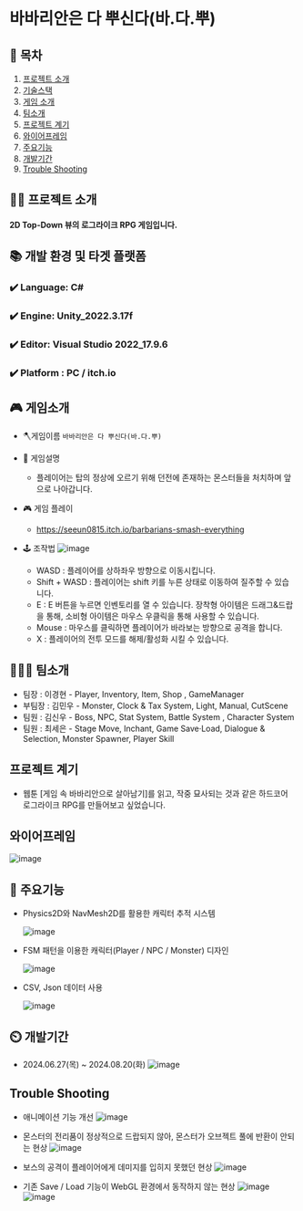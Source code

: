 # 바바리안은 다 뿌신다(바.다.뿌)


## 📖 목차
1. [프로젝트 소개](#프로젝트-소개)
2. [기술스택](#기술스택)
3. [게임 소개](#게임-소개)
4. [팀소개](#팀소개)
5. [프로젝트 계기](#프로젝트-계기)
6. [와이어프레임](#와이어프레임)
7. [주요기능](#주요기능)
8. [개발기간](#개발기간)
9. [Trouble Shooting](#trouble-shooting)
    
## 👨‍🏫 프로젝트 소개
<h4>2D Top-Down 뷰의 로그라이크 RPG 게임입니다. 
   
## 📚️ 개발 환경 및 타겟 플랫폼

### ✔️ Language: C#
### ✔️ Engine: Unity_2022.3.17f
### ✔️ Editor: Visual Studio 2022_17.9.6
### ✔️ Platform : PC / itch.io

## 🎮 게임소개
- 🪓게임이름 
   <b2> `바바리안은 다 뿌신다(바.다.뿌)`
 
- 📎 게임설명
  - 플레이어는 탑의 정상에 오르기 위해 던전에 존재하는 몬스터들을 처치하며 앞으로 나아갑니다. 

- 🎮 게임 플레이
  - https://seeun0815.itch.io/barbarians-smash-everything

- 🕹️ 조작법
![image](https://github.com/user-attachments/assets/9fbb53fe-d9e6-4fe1-8d72-495f8fbb5e32)

  - WASD : 플레이어를 상하좌우 방향으로 이동시킵니다.
  - Shift + WASD : 플레이어는 shift 키를 누른 상태로 이동하여 질주할 수 있습니다. 
  - E : E 버튼을 누르면 인벤토리를 열 수 있습니다. 장착형 아이템은 드래그&드랍을 통해, 소비형 아이템은 마우스 우클릭을 통해 사용할 수 있습니다.
  - Mouse : 마우스를 클릭하면 플레이어가 바라보는 방향으로 공격을 합니다. 
  - X : 플레이어의 전투 모드를 해제/활성화 시킬 수 있습니다.


## 👨‍👨‍👦 팀소개
- 팀장 : 이경현 - Player, Inventory, Item, Shop , GameManager
- 부팀장 : 김민우 - Monster, Clock & Tax System, Light, Manual, CutScene
- 팀원 : 김신우 - Boss, NPC, Stat System, Battle System , Character System
- 팀원 : 최세은 - Stage Move, Inchant, Game Save·Load, Dialogue & Selection, Monster Spawner, Player Skill 


## 프로젝트 계기
- 웹툰 [게임 속 바바리안으로 살아남기]를 읽고, 작중 묘사되는 것과 같은 하드코어 로그라이크 RPG를 만들어보고 싶었습니다.

## 와이어프레임
![image](https://github.com/user-attachments/assets/f81eed1b-6151-4aec-96a9-c1bf493f0b38)


## 💜 주요기능

- Physics2D와 NavMesh2D를 활용한 캐릭터 추적 시스템


     ![image](https://github.com/user-attachments/assets/a7e0db5b-4422-4fdb-af43-ed07a9ee6def)

- FSM 패턴을 이용한 캐릭터(Player / NPC / Monster) 디자인

     ![image](https://github.com/user-attachments/assets/b247cedd-055f-41df-ac01-b9f31ef23df0)



- CSV, Json 데이터 사용

     ![image](https://github.com/user-attachments/assets/509d9360-c8f6-47f1-84e6-7b03079fe4c3)




## ⏲️ 개발기간
- 2024.06.27(목) ~ 2024.08.20(화)
 ![image](https://github.com/user-attachments/assets/77f4f9c2-d7c7-46a5-b25c-a6fd4f99c7cb)





## Trouble Shooting
- 애니메이션 기능 개선
![image](https://github.com/user-attachments/assets/af02afb8-7b7f-4c58-a7e5-b1e3cf9e0755)


- 몬스터의 전리품이 정상적으로 드랍되지 않아, 몬스터가 오브젝트 풀에 반환이 안되는 현상
![image](https://github.com/user-attachments/assets/54f88ada-d0b0-4423-88a8-380b83709b30)


- 보스의 공격이 플레이어에게 데미지를 입히지 못했던 현상
![image](https://github.com/user-attachments/assets/7ccb6589-b319-4d42-a2e8-4907055e1952)

- 기존 Save / Load 기능이 WebGL 환경에서 동작하지 않는 현상
![image](https://github.com/user-attachments/assets/f8ccc5e4-330f-4f76-9aaa-52c163a342c1)
![image](https://github.com/user-attachments/assets/d57827ec-dcb9-4913-89d8-31ebc71ffb8f)




